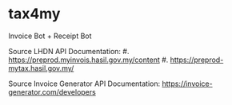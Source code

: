 # tax4my
Invoice Bot + Receipt Bot


Source LHDN API Documentation: 
#. https://preprod.myinvois.hasil.gov.my/content
#. https://preprod-mytax.hasil.gov.my/

Source Invoice Generator API Documentation: https://invoice-generator.com/developers

